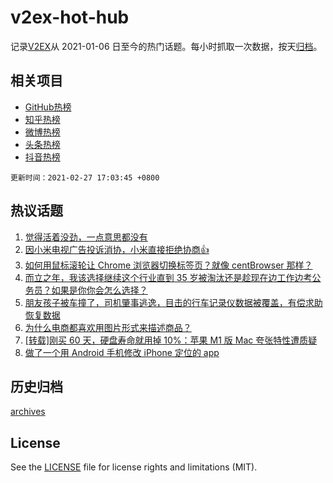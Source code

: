 # v2ex-hot-hub

 记录[V2EX](https://www.v2ex.com/)从 2021-01-06 日至今的热门话题。每小时抓取一次数据，按天[归档](archives)。
 
 ## 相关项目

- [GitHub热榜](https://github.com/lonnyzhang423/github-hot-hub)
- [知乎热榜](https://github.com/lonnyzhang423/zhihu-hot-hub)
- [微博热榜](https://github.com/lonnyzhang423/weibo-hot-hub)
- [头条热榜](https://github.com/lonnyzhang423/toutiao-hot-hub)
- [抖音热榜](https://github.com/lonnyzhang423/douyin-hot-hub)


 `更新时间：2021-02-27 17:03:45 +0800`

## 热议话题

1. [觉得活着没劲，一点意思都没有](https://www.v2ex.com/t/756630)
1. [因小米电视广告投诉消协，小米直接拒绝协商👍](https://www.v2ex.com/t/756703)
1. [如何用鼠标滚轮让 Chrome 浏览器切换标签页？就像 centBrowser 那样？](https://www.v2ex.com/t/756563)
1. [而立之年，我该选择继续这个行业直到 35 岁被淘汰还是趁现在边工作边考公务员？如果是你你会怎么选择？](https://www.v2ex.com/t/756688)
1. [朋友孩子被车撞了，司机肇事逃逸，目击的行车记录仪数据被覆盖，有偿求助恢复数据](https://www.v2ex.com/t/756641)
1. [为什么电商都喜欢用图片形式来描述商品？](https://www.v2ex.com/t/756683)
1. [[转载]刚买 60 天，硬盘寿命就用掉 10%：苹果 M1 版 Mac 夸张特性遭质疑](https://www.v2ex.com/t/756615)
1. [做了一个用 Android 手机修改 iPhone 定位的 app](https://www.v2ex.com/t/756640)

## 历史归档

[archives](archives)

## License

See the [LICENSE](LICENSE) file for license rights and limitations (MIT).
